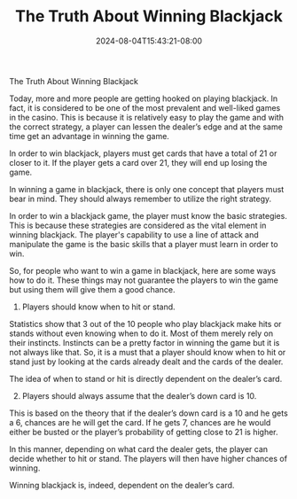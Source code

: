 ﻿---
title: "The Truth About Winning Blackjack"
date: 2024-08-04T15:43:21-08:00
description: "Gambling Tips for Web Success"
featured_image: "/images/Gambling.jpg"
tags: ["Gambling"]
---

The Truth About Winning Blackjack

Today, more and more people are getting hooked on playing blackjack. In fact, it is considered to be one of the most prevalent and well-liked games in the casino. This is because it is relatively easy to play the game and with the correct strategy, a player can lessen the dealer’s edge and at the same time get an advantage in winning the game.

In order to win blackjack, players must get cards that have a total of 21 or closer to it. If the player gets a card over 21, they will end up losing the game.

In winning a game in blackjack, there is only one concept that players must bear in mind. They should always remember to utilize the right strategy. 

In order to win a blackjack game, the player must know the basic strategies. This is because these strategies are considered as the vital element in winning blackjack. The player's capability to use a line of attack and manipulate the game is the basic skills that a player must learn in order to win. 

So, for people who want to win a game in blackjack, here are some ways how to do it. These things may not guarantee the players to win the game but using them will give them a good chance.

1. Players should know when to hit or stand.

Statistics show that 3 out of the 10 people who play blackjack make hits or stands without even knowing when to do it. Most of them merely rely on their instincts. Instincts can be a pretty factor in winning the game but it is not always like that. So, it is a must that a player should know when to hit or stand just by looking at the cards already dealt and the cards of the dealer.

The idea of when to stand or hit is directly dependent on the dealer’s card.

2. Players should always assume that the dealer’s down card is 10.

This is based on the theory that if the dealer’s down card is a 10 and he gets a 6, chances are he will get the card. If he gets 7, chances are he would either be busted or the player’s probability of getting close to 21 is higher.

In this manner, depending on what card the dealer gets, the player can decide whether to hit or stand. The players will then have higher chances of winning.

Winning blackjack is, indeed, dependent on the dealer’s card.

